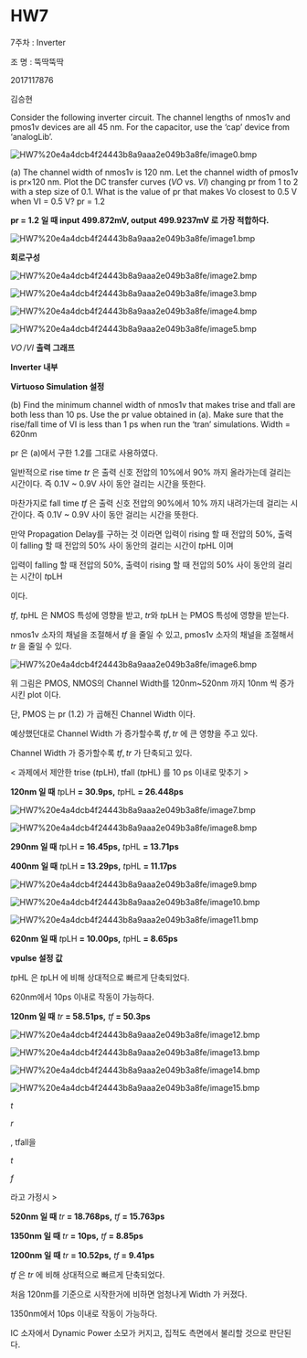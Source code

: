 # HW7

7주차 : Inverter

조 명 : 뚝딱뚝딱

2017117876

김승현

Consider the following inverter circuit. The channel lengths of nmos1v and pmos1v devices are all 45 nm. For the capacitor, use the ‘cap’ device from ‘analogLib’.

> 

![HW7%20e4a4dcb4f24443b8a9aaa2e049b3a8fe/image0.bmp](HW7%20e4a4dcb4f24443b8a9aaa2e049b3a8fe/image0.bmp)

(a) The channel width of nmos1v is 120 nm. Let the channel width of pmos1v is pr×120 nm. Plot the DC transfer curves (*VO* vs. *VI*) changing pr from 1 to 2 with a step size of 0.1. What is the value of pr that makes Vo closest to 0.5 V when VI = 0.5 V? pr = 1.2

**pr = 1.2 일 때 input 499.872mV, output 499.9237mV 로 가장 적합하다.**

![HW7%20e4a4dcb4f24443b8a9aaa2e049b3a8fe/image1.bmp](HW7%20e4a4dcb4f24443b8a9aaa2e049b3a8fe/image1.bmp)

**회로구성**

![HW7%20e4a4dcb4f24443b8a9aaa2e049b3a8fe/image2.bmp](HW7%20e4a4dcb4f24443b8a9aaa2e049b3a8fe/image2.bmp)

![HW7%20e4a4dcb4f24443b8a9aaa2e049b3a8fe/image3.bmp](HW7%20e4a4dcb4f24443b8a9aaa2e049b3a8fe/image3.bmp)

![HW7%20e4a4dcb4f24443b8a9aaa2e049b3a8fe/image4.bmp](HW7%20e4a4dcb4f24443b8a9aaa2e049b3a8fe/image4.bmp)

![HW7%20e4a4dcb4f24443b8a9aaa2e049b3a8fe/image5.bmp](HW7%20e4a4dcb4f24443b8a9aaa2e049b3a8fe/image5.bmp)

*VO* /*VI* **출력 그래프**

**Inverter 내부**

**Virtuoso Simulation 설정**

(b) Find the minimum channel width of nmos1v that makes trise and tfall are both less than 10 ps. Use the pr value obtained in (a). Make sure that the rise/fall time of VI is less than 1 ps when run the ‘tran’ simulations. Width = 620nm

pr 은 (a)에서 구한 1.2를 그대로 사용하였다.

일반적으로 rise time *tr* 은 출력 신호 전압의 10%에서 90% 까지 올라가는데 걸리는 시간이다. 즉 0.1V ~ 0.9V 사이 동안 걸리는 시간을 뜻한다.

마찬가지로 fall time *tf* 은 출력 신호 전압의 90%에서 10% 까지 내려가는데 걸리는 시간이다. 즉 0.1V ~ 0.9V 사이 동안 걸리는 시간을 뜻한다.

만약 Propagation Delay를 구하는 것 이라면 입력이 rising 할 때 전압의 50%, 출력이 falling 할 때 전압의 50% 사이 동안의 걸리는 시간이 *t*pHL 이며

입력이 falling 할 때 전압의 50%, 출력이 rising 할 때 전압의 50% 사이 동안의 걸리는 시간이 *t*pLH

이다.

*tf*, *t*pHL 은 NMOS 특성에 영향을 받고, *tr*와 *t*pLH 는 PMOS 특성에 영향을 받는다.

nmos1v 소자의 채널을 조절해서 *tf* 을 줄일 수 있고, pmos1v 소자의 채널을 조절해서 *tr* 을 줄일 수 있다.

![HW7%20e4a4dcb4f24443b8a9aaa2e049b3a8fe/image6.bmp](HW7%20e4a4dcb4f24443b8a9aaa2e049b3a8fe/image6.bmp)

위 그림은 PMOS, NMOS의 Channel Width를 120nm~520nm 까지 10nm 씩 증가시킨 plot 이다.

단, PMOS 는 pr (1.2) 가 곱해진 Channel Width 이다.

예상했던대로 Channel Width 가 증가할수록 *tf*, *tr* 에 큰 영향을 주고 있다.

Channel Width 가 증가할수록 *tf*, *tr* 가 단축되고 있다.

< 과제에서 제안한 trise (*t*pLH), tfall (*t*pHL) 를 10 ps 이내로 맞추기 >

**120nm 일 때** *t*pLH **= 30.9ps,** *t*pHL **= 26.448ps**

![HW7%20e4a4dcb4f24443b8a9aaa2e049b3a8fe/image7.bmp](HW7%20e4a4dcb4f24443b8a9aaa2e049b3a8fe/image7.bmp)

![HW7%20e4a4dcb4f24443b8a9aaa2e049b3a8fe/image8.bmp](HW7%20e4a4dcb4f24443b8a9aaa2e049b3a8fe/image8.bmp)

**290nm 일 때** *t*pLH **= 16.45ps,** *t*pHL **= 13.71ps**

**400nm 일 때** *t*pLH **= 13.29ps,** *t*pHL **= 11.17ps**

![HW7%20e4a4dcb4f24443b8a9aaa2e049b3a8fe/image9.bmp](HW7%20e4a4dcb4f24443b8a9aaa2e049b3a8fe/image9.bmp)

![HW7%20e4a4dcb4f24443b8a9aaa2e049b3a8fe/image10.bmp](HW7%20e4a4dcb4f24443b8a9aaa2e049b3a8fe/image10.bmp)

![HW7%20e4a4dcb4f24443b8a9aaa2e049b3a8fe/image11.bmp](HW7%20e4a4dcb4f24443b8a9aaa2e049b3a8fe/image11.bmp)

**620nm 일 때** *t*pLH **= 10.00ps,** *t*pHL **= 8.65ps**

**vpulse 설정 값**

*t*pHL 은 *t*pLH 에 비해 상대적으로 빠르게 단축되었다.

620nm에서 10ps 이내로 작동이 가능하다.

**120nm 일 때** *tr* **= 58.51ps,** *tf* **= 50.3ps**

![HW7%20e4a4dcb4f24443b8a9aaa2e049b3a8fe/image12.bmp](HW7%20e4a4dcb4f24443b8a9aaa2e049b3a8fe/image12.bmp)

![HW7%20e4a4dcb4f24443b8a9aaa2e049b3a8fe/image13.bmp](HW7%20e4a4dcb4f24443b8a9aaa2e049b3a8fe/image13.bmp)

![HW7%20e4a4dcb4f24443b8a9aaa2e049b3a8fe/image14.bmp](HW7%20e4a4dcb4f24443b8a9aaa2e049b3a8fe/image14.bmp)

![HW7%20e4a4dcb4f24443b8a9aaa2e049b3a8fe/image15.bmp](HW7%20e4a4dcb4f24443b8a9aaa2e049b3a8fe/image15.bmp)

*t*

*r*

, tfall을

*t*

*f*

라고 가정시 >

**520nm 일 때** *tr* **= 18.768ps,** *tf* **= 15.763ps**

**1350nm 일 때** *tr* **= 10ps,** *tf* **= 8.85ps**

**1200nm 일 때** *tr* **= 10.52ps,** *tf* **= 9.41ps**

*tf* 은 *tr* 에 비해 상대적으로 빠르게 단축되었다.

처음 120nm를 기준으로 시작한거에 비하면 엄청나게 Width 가 커졌다.

1350nm에서 10ps 이내로 작동이 가능하다.

IC 소자에서 Dynamic Power 소모가 커지고, 집적도 측면에서 불리할 것으로 판단된다.